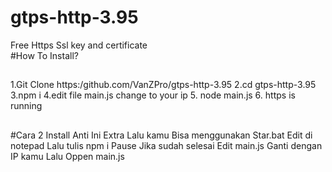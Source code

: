 # gtps-http-3.95
Free Https Ssl key and certificate  
#How To Install?
##



1.Git Clone https:/github.com/VanZPro/gtps-http-3.95
2.cd gtps-http-3.95
3.npm i
4.edit file main.js change to your ip
5. node main.js
6. https is running



##
#Cara 2
Install Anti Ini
Extra
Lalu kamu Bisa menggunakan Star.bat
Edit di notepad
Lalu tulis
npm i
Pause
Jika sudah selesai
Edit main.js
Ganti dengan IP kamu
Lalu Oppen main.js
